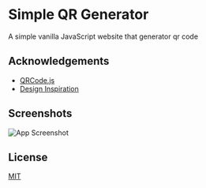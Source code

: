 
# Simple QR Generator

A simple vanilla JavaScript website that generator qr code

## Acknowledgements

 - [QRCode.js](https://github.com/davidshimjs/qrcodejs)
 - [Design Inspiration](https://www.frontendmentor.io/challenges/qr-code-component-iux_sIO_H)
 
 
## Screenshots

![App Screenshot](https://resitish.sirv.com/GitHub%20ReadMe/Site%20Screenshot.png)


## License

[MIT](https://choosealicense.com/licenses/mit/)

